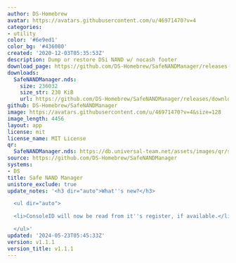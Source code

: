 ```yaml
---
author: DS-Homebrew
avatar: https://avatars.githubusercontent.com/u/46971470?v=4
categories:
- utility
color: '#6e9ed1'
color_bg: '#436080'
created: '2020-12-03T05:35:53Z'
description: Dump or restore DSi NAND w/ nocash footer
download_page: https://github.com/DS-Homebrew/SafeNANDManager/releases
downloads:
  SafeNANDManager.nds:
    size: 236032
    size_str: 230 KiB
    url: https://github.com/DS-Homebrew/SafeNANDManager/releases/download/v1.1.1/SafeNANDManager.nds
github: DS-Homebrew/SafeNANDManager
image: https://avatars.githubusercontent.com/u/46971470?v=4&size=128
image_length: 4456
layout: app
license: mit
license_name: MIT License
qr:
  SafeNANDManager.nds: https://db.universal-team.net/assets/images/qr/safenandmanager-nds.png
source: https://github.com/DS-Homebrew/SafeNANDManager
systems:
- DS
title: Safe NAND Manager
unistore_exclude: true
update_notes: '<h3 dir="auto">What''s new?</h3>

  <ul dir="auto">

  <li>ConsoleID will now be read from it''s register, if available.</li>

  </ul>'
updated: '2024-05-23T05:45:33Z'
version: v1.1.1
version_title: v1.1.1
---
```

